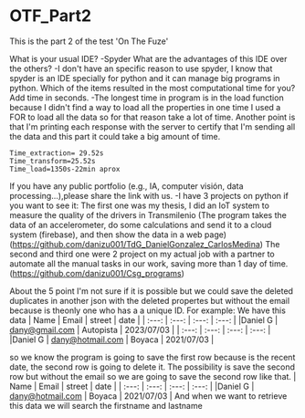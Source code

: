 # OTF_Part2
This is the part 2 of the test 'On The Fuze'

What is your usual IDE? 
  -Spyder
What are the advantages of this IDE over the others?
  -I don't have an specific reason to use spyder, I know that spyder is an IDE specially for python and it can manage big programs in python.
Which of the items resulted in the most computational time for you? Add time in seconds.
  -The longest time in program is in the load function because I didn't find a way to load all the properties in one time I used a FOR to load all the data
   so for that reason take a lot of time. Another point is that I'm printing each response with the server to certify that I'm sending all the data and this part it could take a big amount of time.

    Time_extraction= 29.52s
    Time_transform=25.52s
    Time_load=1350s-22min aprox


   
If you have any public portfolio (e.g., IA, computer visión, data processing...),please share the link with us.
  -I have 3 projects on python if you want to see it:
   The first one was my thesis, I did an IoT system to measure the quality of the drivers in Transmilenio (The program takes the data of an accelerometer, do some calculations and send it to a cloud system (firebase), and then show the data in a web page)
   (https://github.com/danizu001/TdG_DanielGonzalez_CarlosMedina)
   The second and third one were 2 project on my actual job with a partner to automate all the manual tasks in our work, saving more than 1 day of time.  
   (https://github.com/danizu001/Csg_programs)



About the 5 point I'm not sure if it is possible but we could save the deleted duplicates in another json with the deleted propertes but without the email because is theonly one who has a a unique ID.
For example:
We have this data
  |  Name    |      Email         |    street      |     date      |
  | :---:    |       :---:        |     :---:      |      :---:    | 
  |Daniel G  |   dany@gmail.com   |   Autopista    |   2023/07/03  |
  | :---:    |       :---:        |     :---:      |      :---:    |
  |Daniel G  |   dany@hotmail.com |    Boyaca      |   2021/07/03  |

so we know the program is going to save the first row because is the recent date, the second row is going to delete it.
The possibility is save the second row but without the email so we  are going to save the second row like that.
   |  Name    |      Email         |    street      |     date      |
   | :---:    |       :---:        |     :---:      |      :---:    |
   |Daniel G  |   dany@hotmail.com |    Boyaca      |   2021/07/03  |
And when we want to retrieve this data we will search the firstname and lastname
